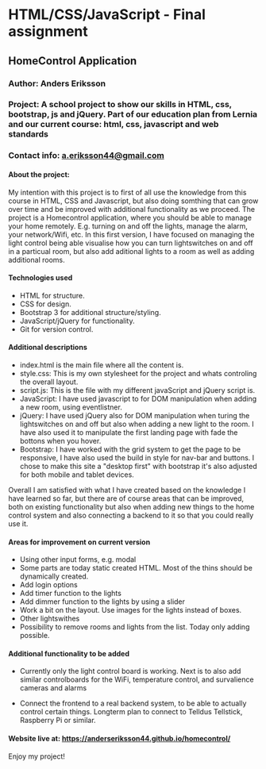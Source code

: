 # HTML/CSS/JavaScript - Final assignment

## HomeControl Application

### Author: Anders Eriksson

### Project: A school project to show our skills in HTML, css, bootstrap, js and jQuery. Part of our education plan from Lernia and our current course: html, css, javascript and web standards

### Contact info: a.eriksson44@gmail.com

#### About the project:

My intention with this project is to first of all use the knowledge from this course in HTML, CSS and Javascript, but also doing somthing that can grow over time and be improved with additional functionality as we proceed.
The project is a Homecontrol application, where you should be able to manage your home remotely. E.g. turning on and off the lights, manage the alarm, your network/Wifi, etc.
In this first version, I have focused on managing the light control being able visualise how you can turn lightswitches on and off in a particual room, but also add aditional lights to a room as well as adding additional rooms.

#### Technologies used 

* HTML for structure.
* CSS for design.
* Bootstrap 3 for additional structure/styling.
* JavaScript/jQuery for functionality.
* Git for version control.

#### Additional descriptions 

* index.html is the main file where all the content is.
* style.css: This is my own stylesheet for the project and whats controling the overall layout.
* script.js: This is the file with my different javaScript and jQuery script is.
* JavaScript: I have used javascript to for DOM manipulation when adding a new room, using eventlistner. 
* jQuery: I have used jQuery also for DOM manipulation when turing the lightswitches on and off but also when adding a new light to the room. I have also used it to manipulate the first landing page with fade the bottons when you hover.
* Bootstrap: I have worked with the grid system to get the page to be responsive, I have also used the build in style for nav-bar and buttons.
I chose to make this site a "desktop first" with bootstrap it's also adjusted for both mobile and tablet devices. 

Overall I am  satisfied with what I have created based on the knowledge I have learned so far, but there are of course areas that can be improved, both on existing functionality but also when adding new things to the home control system and also connecting a backend to it so that you could really use it.

#### Areas for improvement on current version

* Using other input forms, e.g. modal
* Some parts are today static created HTML. Most of the thins should be dynamically created.
* Add login options
* Add timer function to the lights
* Add dimmer function to the lights by using a slider
* Work a bit on the layout. Use images for the lights instead of boxes.
* Other lightswithes
* Possibility to remove rooms and lights from the list. Today only adding possible.

#### Additional functionality to be added
* Currently only the light control board is working. Next is to also add similar controlboards for the WiFi, temperature control, and survalience cameras and alarms

* Connect the frontend to a real backend system, to be able to actually control certain things. Longterm plan to connect to Telldus Tellstick, Raspberry Pi or similar.


#### Website live at: https://anderseriksson44.github.io/homecontrol/


Enjoy my project!


